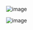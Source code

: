 ![image](https://github.com/user-attachments/assets/1d61f19e-4ce7-41e3-a214-2d23aace66b2)

![image](https://github.com/user-attachments/assets/b930a6b0-1f0f-4982-b469-4110f04975ba)
